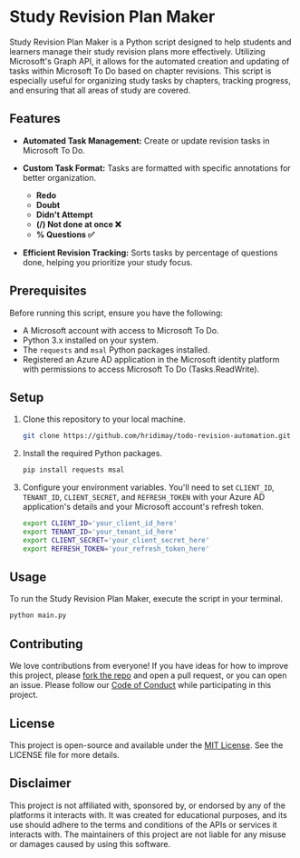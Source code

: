# Study Revision Plan Maker

Study Revision Plan Maker is a Python script designed to help students and learners manage their study revision plans more effectively. Utilizing Microsoft's Graph API, it allows for the automated creation and updating of tasks within Microsoft To Do based on chapter revisions. This script is especially useful for organizing study tasks by chapters, tracking progress, and ensuring that all areas of study are covered.

## Features

- **Automated Task Management:** Create or update revision tasks in Microsoft To Do.
- **Custom Task Format:** Tasks are formatted with specific annotations for better organization.
 
    - **Redo**
    - **Doubt**
    - **Didn't Attempt**
    - **(/) Not done at once ❌**
    - **% Questions ✅**
 
- **Efficient Revision Tracking:** Sorts tasks by percentage of questions done, helping you prioritize your study focus.

## Prerequisites

Before running this script, ensure you have the following:
- A Microsoft account with access to Microsoft To Do.
- Python 3.x installed on your system.
- The `requests` and `msal` Python packages installed.
- Registered an Azure AD application in the Microsoft identity platform with permissions to access Microsoft To Do (Tasks.ReadWrite).

## Setup

1. Clone this repository to your local machine.

    ```bash
    git clone https://github.com/hridimay/todo-revision-automation.git
    ```

2. Install the required Python packages.

    ```bash
    pip install requests msal
    ```

3. Configure your environment variables. You'll need to set `CLIENT_ID`, `TENANT_ID`, `CLIENT_SECRET`, and `REFRESH_TOKEN` with your Azure AD application's details and your Microsoft account's refresh token.

    ```bash
    export CLIENT_ID='your_client_id_here'
    export TENANT_ID='your_tenant_id_here'
    export CLIENT_SECRET='your_client_secret_here'
    export REFRESH_TOKEN='your_refresh_token_here'
    ```

## Usage

To run the Study Revision Plan Maker, execute the script in your terminal.

```bash
python main.py
```

## Contributing

We love contributions from everyone! If you have ideas for how to improve this project, please [fork the repo](#) and open a pull request, or you can open an issue. Please follow our [Code of Conduct](#) while participating in this project.

## License

This project is open-source and available under the [MIT License](LICENSE). See the LICENSE file for more details.

## Disclaimer

This project is not affiliated with, sponsored by, or endorsed by any of the platforms it interacts with. It was created for educational purposes, and its use should adhere to the terms and conditions of the APIs or services it interacts with. The maintainers of this project are not liable for any misuse or damages caused by using this software.
